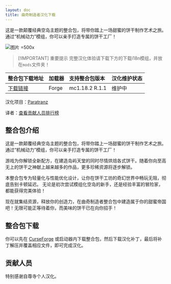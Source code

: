 ```yaml
---
layout: doc
title: 曲奇制造者汉化下载
---
```


这是一款颠覆经典空岛主题的整合包，将带你踏上一场甜蜜的饼干制作艺术之旅。通过“机械动力”模组，你可以亲手打造专属的饼干工厂！

![图片 =500x](https://media.forgecdn.net/attachments/description/831289/description_f2be999d-890d-48bd-aa2b-3bb63af94f3e.png)

> [!IMPORTANT] 重要提示
> 完整汉化体验请下载下方的下载i18n模组，并放在`mods`文件夹！

| 整合包下载地址                                                          | 加载器 | 支持整合包版本 | 汉化维护状态 |
| :---------------------------------------------------------------------- | :----- | :------------- | :----------- |
| [下载链接](https://www.curseforge.com/minecraft/modpacks/cookiecrafter) | Forge  | mc1.18.2 R.1.1 | 维护中       |

<DownloadLinks :methods="[
  { id: 'baidu-drive', text: '下载汉化', icon: '/imgs/svg/baidu-drive.svg', link: 'https://pan.baidu.com/s/1OI533N2IMHssFsoGm5o0lg?pwd=x068#list/path=%2F%E8%87%AA%E5%B0%8A%E5%AF%BA%E6%B1%89%E5%8C%96%E5%85%A8%E9%9B%86%2F1.18.x' },
  { id: 'curseforge', text: '下载i18n模组', icon: '/imgs/svg/curseforge.svg', link: 'https://www.curseforge.com/api/v1/mods/297404/files/7173159/download' },
  { id: 'bilibili', text: '专栏介绍', icon: '/imgs/svg/bilibili.svg', link: 'https://www.bilibili.com/opus/1081658462380752951' },
  { id: 'lazy', text: '懒汉下载', icon: '/imgs/lazydl.png', link: 'https://pan.baidu.com/s/1OI533N2IMHssFsoGm5o0lg?pwd=x068#list/path=%2F%E8%87%AA%E5%B0%8A%E5%AF%BA%E6%B1%89%E5%8C%96%E5%85%A8%E9%9B%86%2F1.18.x' }
]" />

汉化项目：[Paratranz](https://paratranz.cn/projects/12150)

译者：[查看贡献人员排行榜](https://paratranz.cn/projects/12150/leaderboard)

## 整合包介绍

这是一款颠覆经典空岛主题的整合包，将带你踏上一场甜蜜的饼干制作艺术之旅。通过“机械动力”模组，你可以亲手打造专属的饼干工厂！

游戏为你解锁全新配方，在建造岛屿天堂的同时尽情烘焙各式饼干。随着你向至高无上的饼干之神献上越来越多的作品，更多珍稀资源将逐步解锁。

本整合包专为轻量化与性能优化设计，让你在饼干工坊的奇幻世界中畅玩无阻，彻底告别卡顿延迟。
无论是初次尝试模组化空岛的新手，还是经验丰富的冒险家，都能获得完美体验！

现在就集结资源，释放你的创造力，在曲奇制造者整合包中建造属于你的甜蜜帝国吧！无限可能正等待着你，而美味的饼干已在向你招手！

## 整合包下载

你可以先在 [CurseForge](https://www.curseforge.com/minecraft/modpacks/cookiecrafter) 或启动器内下载整合包，然后下载汉化补丁，最后将补丁解压并覆盖相应文件，即可完成汉化。

## 贡献人员

特别感谢自尊寺个人汉化。

<DocSupport />
